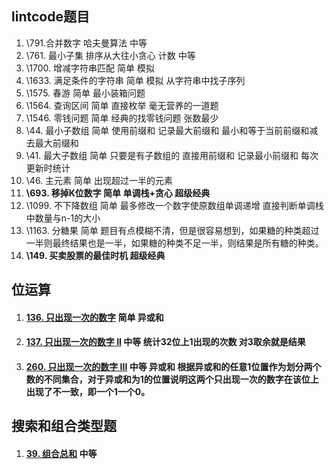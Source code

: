 ## lintcode题目

1.  \791.合并数字 哈夫曼算法 中等
2.  \761. 最小子集 排序从大往小贪心 计数 中等 
3.  \1700. 增减字符串匹配 简单 模拟
4.  \1633. 满足条件的字符串 简单 模拟 从字符串中找子序列
5.  \1575. 春游 简单 最小装箱问题
6.  \1564. 查询区间 简单 直接枚举 毫无营养的一道题
7.  \1546. 零钱问题 简单 经典的找零钱问题 张数最少
8.  \44. 最小子数组 简单 使用前缀和 记录最大前缀和 最小和等于当前前缀和减去最大前缀和
9.  \41. 最大子数组 简单 只要是有子数组的 直接用前缀和  记录最小前缀和 每次更新时统计
10.  \46. 主元素 简单 出现超过一半的元素 
11.  **\693. 移掉K位数字 简单 单调栈+贪心 超级经典**
12.  \1099. 不下降数组 简单 最多修改一个数字使原数组单调递增 直接判断单调栈中数量与n-1的大小
13.  \1163. 分糖果 简单 题目有点模糊不清，但是很容易想到，如果糖的种类超过一半则最终结果也是一半，如果糖的种类不足一半，则结果是所有糖的种类。
14.  **\149. 买卖股票的最佳时机 超级经典** 

## 位运算

1.  #### [136. 只出现一次的数字](https://leetcode-cn.com/problems/single-number/) 简单 异或和

2.  #### [137. 只出现一次的数字 II](https://leetcode-cn.com/problems/single-number-ii/) 中等 统计32位上1出现的次数 对3取余就是结果

3.  #### [260. 只出现一次的数字 III](https://leetcode-cn.com/problems/single-number-iii/) 中等 异或和 根据异或和的任意1位置作为划分两个数的不同集合，对于异或和为1的位置说明这两个只出现一次的数字在该位上出现了不一致，即一个1一个0。

## 搜索和组合类型题

1.  #### [39. 组合总和](https://leetcode-cn.com/problems/combination-sum/) 中等
